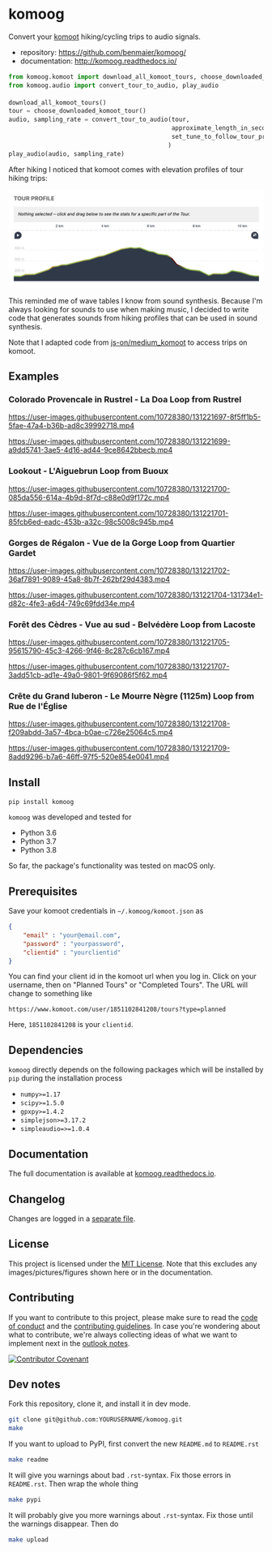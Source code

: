 # komoog


Convert your [komoot](komoot.com) hiking/cycling trips to audio signals.

* repository: https://github.com/benmaier/komoog/
* documentation: http://komoog.readthedocs.io/

```python
from komoog.komoot import download_all_komoot_tours, choose_downloaded_komoot_tour
from komoog.audio import convert_tour_to_audio, play_audio

download_all_komoot_tours()
tour = choose_downloaded_komoot_tour()
audio, sampling_rate = convert_tour_to_audio(tour,
                                             approximate_length_in_seconds=4,
                                             set_tune_to_follow_tour_profile=True,
                                            )
play_audio(audio, sampling_rate)
```

After hiking I noticed that komoot comes with elevation profiles of tour hiking
trips:

![Tour profile](https://github.com/benmaier/komoog/raw/main/img/tour_profile.png)

This reminded me of wave tables I know from sound synthesis. Because I'm always
looking for sounds to use when making music, I decided to write code that
generates sounds from hiking profiles that can be used in sound synthesis.

Note that I adapted code from
[js-on/medium\_komoot](https://github.com/js-on/medium_komoot)
to access trips on komoot.

## Examples

### Colorado Provencale in Rustrel - La Doa Loop from Rustrel


https://user-images.githubusercontent.com/10728380/131221697-8f5ff1b5-5fae-47a4-b36b-ad8c39992718.mp4


https://user-images.githubusercontent.com/10728380/131221699-a9dd5741-3ae5-4d16-ad44-9ce8642bbecb.mp4

### Lookout - L'Aiguebrun Loop from Buoux



https://user-images.githubusercontent.com/10728380/131221700-085da556-614a-4b9d-8f7d-c88e0d9f172c.mp4



https://user-images.githubusercontent.com/10728380/131221701-85fcb6ed-eadc-453b-a32c-98c5008c945b.mp4

### Gorges de Régalon - Vue de la Gorge Loop from Quartier Gardet




https://user-images.githubusercontent.com/10728380/131221702-36af7891-9089-45a8-8b7f-262bf29d4383.mp4



https://user-images.githubusercontent.com/10728380/131221704-131734e1-d82c-4fe3-a6d4-749c69fdd34e.mp4

### Forêt des Cèdres - Vue au sud - Belvédère Loop from Lacoste




https://user-images.githubusercontent.com/10728380/131221705-95615790-45c3-4266-9f46-8c287c6cb167.mp4



https://user-images.githubusercontent.com/10728380/131221707-3add51cb-ad1e-49a0-9801-9f69086f5f62.mp4

### Crête du Grand luberon - Le Mourre Nègre (1125m) Loop from Rue de l'Église



https://user-images.githubusercontent.com/10728380/131221708-f209abdd-3a57-4bca-b0ae-c726e25064c5.mp4


https://user-images.githubusercontent.com/10728380/131221709-8add9296-b7a6-46ff-97f5-520e854e0041.mp4


## Install

    pip install komoog

`komoog` was developed and tested for 

* Python 3.6
* Python 3.7
* Python 3.8

So far, the package's functionality was tested on macOS only.

## Prerequisites

Save your komoot credentials in `~/.komoog/komoot.json` as

```json
{
    "email" : "your@email.com",
    "password" : "yourpassword",
    "clientid" : "yourclientid"
}
```

You can find your client id in the komoot url when you log in. Click on your username, then
on "Planned Tours" or "Completed Tours". The URL will change to something like

```
https://www.komoot.com/user/1851102841208/tours?type=planned
```

Here, `1851102841208` is your `clientid`.

## Dependencies

`komoog` directly depends on the following packages which will be installed by `pip` during the installation process

* `numpy>=1.17`
* `scipy>=1.5.0`
* `gpxpy>=1.4.2`
* `simplejson>=3.17.2`
* `simpleaudio=>=1.0.4`

## Documentation

The full documentation is available at [komoog.readthedocs.io](http://komoog.readthedocs.io).

## Changelog

Changes are logged in a [separate file](https://github.com/benmaier/komoog/blob/main/CHANGELOG.md).

## License

This project is licensed under the [MIT License](https://github.com/benmaier/komoog/blob/main/LICENSE).
Note that this excludes any images/pictures/figures shown here or in the documentation.

## Contributing

If you want to contribute to this project, please make sure to read the [code of conduct](https://github.com/benmaier/komoog/blob/main/CODE_OF_CONDUCT.md) and the [contributing guidelines](https://github.com/benmaier/komoog/blob/main/CONTRIBUTING.md). In case you're wondering about what to contribute, we're always collecting ideas of what we want to implement next in the [outlook notes](https://github.com/benmaier/komoog/blob/main/OUTLOOK.md).

[![Contributor Covenant](https://img.shields.io/badge/Contributor%20Covenant-v1.4%20adopted-ff69b4.svg)](code-of-conduct.md)

## Dev notes

Fork this repository, clone it, and install it in dev mode.

```bash
git clone git@github.com:YOURUSERNAME/komoog.git
make
```

If you want to upload to PyPI, first convert the new `README.md` to `README.rst`

```bash
make readme
```

It will give you warnings about bad `.rst`-syntax. Fix those errors in `README.rst`. Then wrap the whole thing 

```bash
make pypi
```

It will probably give you more warnings about `.rst`-syntax. Fix those until the warnings disappear. Then do

```bash
make upload
```
